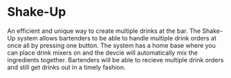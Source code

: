  # Shake-Up
An efficient and unique way to create multiple drinks at the bar. 
The Shake-Up system allows bartenders to be able to handle multiple drink orders at once all by pressing one button. The system has a home base where you can place drink mixers on and the devcie will automatically mix the ingredients together. Bartenders will be able to recieve multiple drink orders and still get drinks out in a timely fashion.
